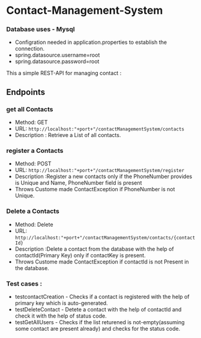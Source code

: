 # Contact-Management-System

### Database uses - Mysql
- Configration needed in application.properties to establish the connection.
- spring.datasource.username=root
- spring.datasource.password=root

This a simple REST-API for managing contact :

## Endpoints

### get all Contacts
- Method: GET
- URL: `http://localhost:"+port+"/contactManagementSystem/contacts`
- Description : Retrieve a List of all contacts.

### register a Contacts
- Method: POST
- URL: `http://localhost:"+port+"/contactManagementSystem/register`
- Description :Register a new contacts only if the PhoneNumber provides is Unique and Name, PhoneNumber field is present
- Throws Custome made ContactException if PhoneNumber is not Unique. 

### Delete a Contacts
- Method: Delete
- URL: `http://localhost:"+port+"/contactManagementSystem/contacts/{contactId}`
- Description :Delete a contact from the database with the help of contactId(Primary Key) only if contactKey is present.
- Throws Custome made ContactException if contactId is not Present in the database.


### Test cases :
- testcontactCreation - Checks if a contact is registered with the help of primary key which is auto-generated.
- testDeleteContact - Detete a contact with the help of contactId and check it with the help of status code.
- testGetAllUsers - Checks if the list returened is not-empty(assuming some contact are present already) and checks for the status code. 




